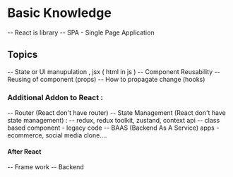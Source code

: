 # Basic Knowledge
-- React is library
-- SPA - Single Page Application


## Topics
-- State or UI manupulation , jsx ( html in js )
-- Component Reusability
-- Reusing of component (props)
-- How to propagate change (hooks)


### Additional Addon to React :
-- Router (React don't have router)
-- State Management (React don't have state management) :
    -- redux, redux toolkit, zustand, context api
-- class based component - legacy code
-- BAAS (Backend As A Service) apps - ecommerce, social media clone....


#### After React
-- Frame work
-- Backend